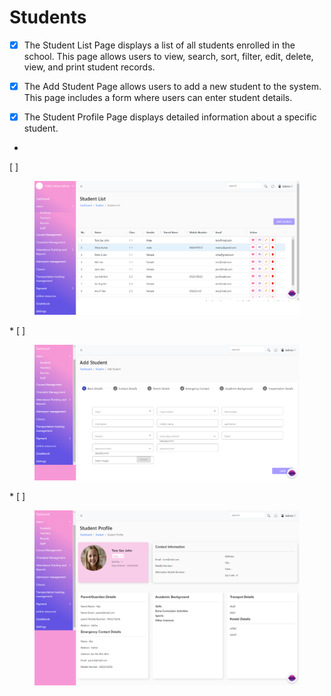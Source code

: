 # Students



* [x] The Student List Page displays a list of all students enrolled in the school. This page allows users to view, search, sort, filter, edit, delete, view, and print student records.
* [x] The Add Student Page allows users to add a new student to the system. This page includes a form where users can enter student details.
*   [x] The Student Profile Page displays detailed information about a specific student.

    &#x20;  &#x20;
*
[ ] 
    <figure><img src="../.gitbook/assets/student1.png" alt=""><figcaption></figcaption></figure>
*
[ ] 
    <figure><img src="../.gitbook/assets/student2.png" alt=""><figcaption></figcaption></figure>
*
[ ] 
    <figure><img src="../.gitbook/assets/Student 3.png" alt=""><figcaption></figcaption></figure>

